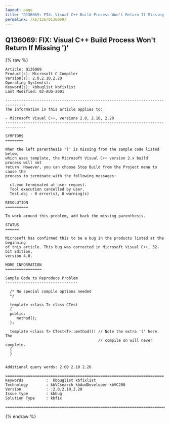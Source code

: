 ```yaml
---
layout: page
title: "Q136069: FIX: Visual C++ Build Process Won't Return If Missing ')'"
permalink: /kb/136/Q136069/
---
```


## Q136069: FIX: Visual C++ Build Process Won't Return If Missing ')'

{% raw %}

	Article: Q136069
	Product(s): Microsoft C Compiler
	Version(s): 2.0,2.10,2.20
	Operating System(s): 
	Keyword(s): kbbuglist kbfixlist
	Last Modified: 02-AUG-2001
	
	-------------------------------------------------------------------------------
	The information in this article applies to:
	
	- Microsoft Visual C++, versions 2.0, 2.10, 2.20 
	-------------------------------------------------------------------------------
	
	SYMPTOMS
	========
	
	When the left parenthesis ')' is missing from the sample code listed below,
	which uses template, the Microsoft Visual C++ version 2.x build process will not
	return. However, you can choose Stop Build from the Project menu to cause the
	process to terminate with the following messages:
	
	  cl.exe terminated at user request.
	  Tool execution cancelled by user.
	  Test.obj - 0 error(s), 0 warning(s)
	
	RESOLUTION
	==========
	
	To work around this problem, add back the missing parenthesis.
	
	STATUS
	======
	
	Microsoft has confirmed this to be a bug in the products listed at the beginning
	of this article. This bug was corrected in Microsoft Visual C++, 32-bit Edition,
	version 4.0.
	
	MORE INFORMATION
	================
	
	Sample Code to Reproduce Problem
	--------------------------------
	
	  /* No special compile options needed
	  */ 
	
	  template <class T> class CTest
	  {
	  public:
	     method();
	  };
	
	  template <class T> CTest<T>::method(() // Note the extra '(' here. The
	                                         // compile on will never complete.
	  {
	  }
	
	
	Additional query words: 2.00 2.10 2.20
	
	======================================================================
	Keywords          :  kbbuglist kbfixlist
	Technology        : kbVCsearch kbAudDeveloper kbVC200
	Version           : :2.0,2.10,2.20
	Issue type        : kbbug
	Solution Type     : kbfix
	
	=============================================================================
	

{% endraw %}
